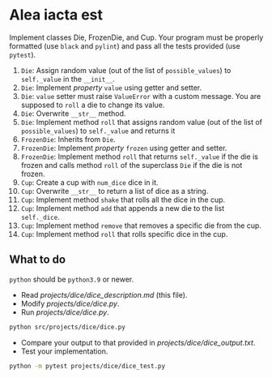 # Alea iacta est

Implement classes Die, FrozenDie, and Cup. Your program must be properly formatted (use `black` and `pylint`) and pass all the tests provided (use `pytest`).

1. `Die`: Assign random value (out of the list of `possible_values`) to `self._value` in the `__init__`.
1. `Die`: Implement _property_ `value` using getter and setter.
1. `Die`: `value` setter must raise `ValueError` with a custom message. You are supposed to `roll` a die to change its value.
1. `Die`: Overwrite `__str__` method.
1. `Die`: Implement method `roll` that assigns random value (out of the list of `possible_values`) to `self._value` and returns it
1. `FrozenDie`: Inherits from `Die`.
1. `FrozenDie`: Implement _property_ `frozen` using getter and setter.
1. `FrozenDie`: Implement method `roll` that returns `self._value` if the die is frozen and calls method `roll` of the superclass `Die` if the die is not frozen.
1. `Cup`: Create a cup with `num_dice` dice in it.
1. `Cup`: Overwrite `__str__` to return a list of dice as a string.
1. `Cup`: Implement method `shake` that rolls all the dice in the cup.
1. `Cup`: Implement method `add` that appends a new die to the list `self._dice`.
1. `Cup`: Implement method `remove` that removes a specific die from the cup.
1. `Cup`: Implement method `roll` that rolls specific dice in the cup.

## What to do

`python` should be `python3.9` or newer.

- Read _projects/dice/dice\_description.md_ (this file).
- Modify _projects/dice/dice.py_.
- Run _projects/dice/dice.py_.

```bash
python src/projects/dice/dice.py
```

- Compare your output to that provided in _projects/dice/dice\_output.txt_.
- Test your implementation.

```bash
python -m pytest projects/dice/dice_test.py
```
